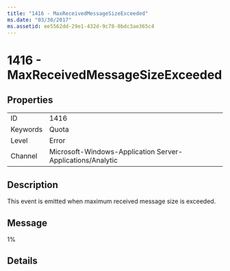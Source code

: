 ```yaml
---
title: "1416 - MaxReceivedMessageSizeExceeded"
ms.date: "03/30/2017"
ms.assetid: ee5562dd-29e1-432d-9c78-0bdc3ae365c4
---
```

# 1416 - MaxReceivedMessageSizeExceeded
## Properties  
  
|||  
|-|-|  
|ID|1416|  
|Keywords|Quota|  
|Level|Error|  
|Channel|Microsoft-Windows-Application Server-Applications/Analytic|  
  
## Description  
 This event is emitted when maximum received message size is exceeded.  
  
## Message  
 1%  
  
## Details
